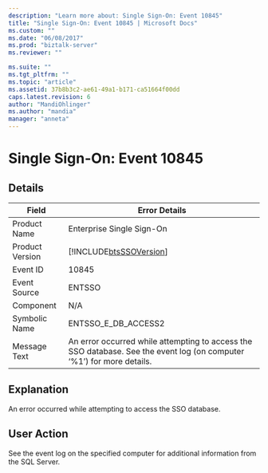 ```yaml
---
description: "Learn more about: Single Sign-On: Event 10845"
title: "Single Sign-On: Event 10845 | Microsoft Docs"
ms.custom: ""
ms.date: "06/08/2017"
ms.prod: "biztalk-server"
ms.reviewer: ""

ms.suite: ""
ms.tgt_pltfrm: ""
ms.topic: "article"
ms.assetid: 37b8b3c2-ae61-49a1-b171-ca51664f00dd
caps.latest.revision: 6
author: "MandiOhlinger"
ms.author: "mandia"
manager: "anneta"
---
```

# Single Sign-On: Event 10845
## Details  
  
| Field | Error Details |
|-----------------|-----------------------------------------------------------------------------------------------------------------------|
|  Product Name   |                                               Enterprise Single Sign-On                                               |
| Product Version |                              [!INCLUDE[btsSSOVersion](../includes/btsssoversion-md.md)]                               |
|    Event ID     |                                                         10845                                                         |
|  Event Source   |                                                        ENTSSO                                                         |
|    Component    |                                                          N/A                                                          |
|  Symbolic Name  |                                                  ENTSSO_E_DB_ACCESS2                                                  |
|  Message Text   | An error occurred while attempting to access the SSO database. See the event log (on computer ‘%1’) for more details. |
  
## Explanation  
 An error occurred while attempting to access the SSO database.  
  
## User Action  
 See the event log on the specified computer for additional information from the SQL Server.

